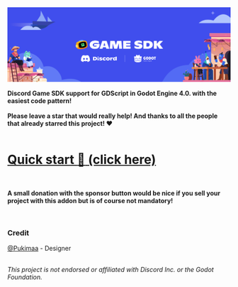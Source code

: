 <img src="/project/assets/Banner.svg" alt="Project Banner" />

**Discord Game SDK support for GDScript in Godot Engine 4.0. with the easiest code pattern!**<br><br>
**Please leave a star that would really help! And thanks to all the people that already starred this project! ❤️**
<br />
<br />
# [Quick start :rocket: (click here)](https://github.com/vaporvee/discord-sdk-godot/wiki/Quick-start)
<br />

**A small donation with the sponsor button would be nice if you sell your project with this addon but is of course not mandatory!**

<br />

### Credit
[@Pukimaa](https://github.com/pukimaa) - Designer<br>
<br />

*This project is not endorsed or affiliated with Discord Inc. or the Godot Foundation.*

